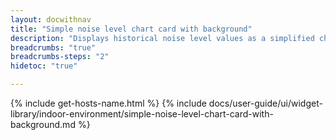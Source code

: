 ```yaml
---
layout: docwithnav
title: "Simple noise level chart card with background"
description: "Displays historical noise level values as a simplified chart with background. Optionally may display the corresponding latest noise level value."
breadcrumbs: "true"
breadcrumbs-steps: "2"
hidetoc: "true"

---
```

{% include get-hosts-name.html %}
{% include docs/user-guide/ui/widget-library/indoor-environment/simple-noise-level-chart-card-with-background.md %}
